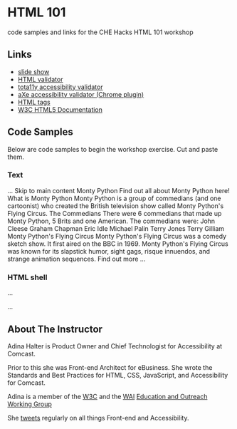# HTML 101

code samples and links for the CHE Hacks HTML 101 workshop

## Links

* [slide show](https://docs.google.com/presentation/d/1nDkKCzDNNeuvB1j1zwg1yCCjqYRpbQ-MMloqLDh1N3k/edit?usp=sharing)
* [HTML validator](https://html5.validator.nu/)
* [tota11y accessibility validator](http://khan.github.io/tota11y/)
* [aXe accessibility validator (Chrome plugin)](https://chrome.google.com/webstore/detail/axe/lhdoppojpmngadmnindnejefpokejbdd?hl=en-US)
* [HTML tags](http://www.w3schools.com/tags/)
* [W3C HTML5 Documentation](http://www.w3.org/TR/html5/)

## Code Samples

Below are code samples to begin the workshop exercise.  Cut and paste them.

### Text
...
Skip to main content
Monty Python
Find out all about Monty Python here!
What is Monty Python
Monty Python is a group of commedians (and one cartoonist) who created the British television show called Monty Python's Flying Circus.
The Commedians
There were 6 commedians that made up Monty Python, 5 Brits and one American.
The commedians were:
John Cleese
Graham Chapman
Eric Idle
Michael Palin
Terry Jones
Terry Gilliam
Monty Python's Flying Circus
Monty Python's Flying Circus was a comedy sketch show.  It first aired on the BBC in 1969.
Monty Python's Flying Circus was known for its slapstick humor, sight gags, risque innuendos, and strange animation sequences.
Find out more
...

### HTML shell
...
<!DOCTYPE html>
<html>
<head>
	<meta charset="UTF-8">
	<meta http-equiv="X-UA-Compatible" content="IE=edge">
	<title></title>
</head>
<body>
</body>
</html>
...

## About The Instructor

Adina Halter is Product Owner and Chief Technologist for Accessibility at Comcast.

Prior to this she was Front-end Architect for eBusiness.  She wrote the Standards and Best Practices for HTML, CSS, JavaScript, and Accessibility for Comcast.

Adina is a member of the [W3C](http://www.w3.org/) and the [WAI](http://www.w3.org/WAI/) [Education and Outreach Working Group](http://www.w3.org/WAI/EO/)

She [tweets](https://twitter.com/haltersweb) regularly on all things Front-end and Accessibility.
